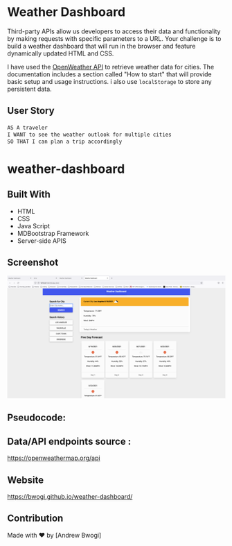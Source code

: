 # Weather Dashboard

Third-party APIs allow us developers to access their data and functionality by making requests with specific parameters to a URL. Your challenge is to build a weather dashboard that will run in the browser and feature dynamically updated HTML and CSS.

I have used the [OpenWeather API](https://openweathermap.org/api) to retrieve weather data for cities. The documentation includes a section called "How to start" that will provide basic setup and usage instructions. i also use `localStorage` to store any persistent data.

## User Story

```
AS A traveler
I WANT to see the weather outlook for multiple cities
SO THAT I can plan a trip accordingly
```
# weather-dashboard
## Built With
* HTML
* CSS
* Java Script
* MDBootstrap Framework
* Server-side APIS 

## Screenshot
![screenshot](./assets/img/localStorageWeatherScreenshort.png?raw=true "Weather App Screenshot")

## Pseudocode:
## Data/API endpoints source :
https://openweathermap.org/api
## Website
https://bwogi.github.io/weather-dashboard/

## Contribution
Made with ❤️ by [Andrew Bwogi]
